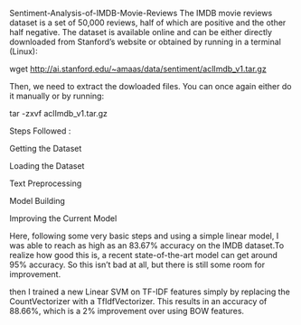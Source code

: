 Sentiment-Analysis-of-IMDB-Movie-Reviews
The IMDB movie reviews dataset is a set of 50,000 reviews, half of which are positive and the other half negative.  The dataset is available online and can be either directly downloaded from Stanford’s website or obtained by running in a terminal (Linux):

wget http://ai.stanford.edu/~amaas/data/sentiment/aclImdb_v1.tar.gz

Then, we need to extract the dowloaded files. You can once again either do it manually or by running:

tar -zxvf aclImdb_v1.tar.gz

Steps Followed :

Getting the Dataset

Loading the Dataset

Text Preprocessing

Model Building

Improving the Current Model

Here, following some very basic steps and using a simple linear model, I was able to reach as high as an 83.67% accuracy on the IMDB dataset.To realize how good this is, a recent state-of-the-art model can get around 95% accuracy. So this isn’t bad at all, but there is still some room for improvement.

then I trained a new Linear SVM on TF-IDF features simply by replacing the CountVectorizer with a TfIdfVectorizer. This results in an accuracy of 88.66%, which is a 2% improvement over using BOW features.
